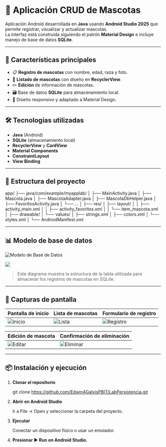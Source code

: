 # 🐾 Aplicación CRUD de Mascotas

Aplicación Android desarrollada en **Java** usando **Android Studio 2025** que permite registrar, visualizar y actualizar mascotas.  
La interfaz está construida siguiendo el patrón **Material Design** e incluye manejo de base de datos **SQLite**.

---

## 📌 Características principales

- 📋 **Registro de mascotas** con nombre, edad, raza y foto.
- 📖 **Listado de mascotas** con diseño en **RecyclerView**.
- ✏️ **Edición** de información de mascotas.
- 🗃 Base de datos **SQLite** para almacenamiento local.
- 🎨 Diseño responsivo y adaptado a Material Design.

---

## 🛠 Tecnologías utilizadas

- **Java** (Android)
- **SQLite** (almacenamiento local)
- **RecyclerView** y **CardView**
- **Material Components**
- **ConstraintLayout**
- **View Binding**

---

## 📂 Estructura del proyecto

app/
├── java/com/example/myapplab/
│ ├── MainActivity.java
│ ├── Mascota.java
│ ├── MascotaAdapter.java
│ ├── MascotaDbHelper.java
│ ├── FavoritosActivity.java
│ └── ...
│
├── res/
│ ├── layout/
│ │ ├── activity_main.xml
│ │ ├── activity_favoritos.xml
│ │ └── item_mascota.xml
│ ├── drawable/
│ └── values/
│ ├── strings.xml
│ ├── colors.xml
│ └── styles.xml
│
└── AndroidManifest.xml


---

## 📊 Modelo de base de datos

![Modelo de Base de Datos](modelo_mascota.png)

![](C:\Users\ITNVUSER\AndroidStudioProjects\MyAppLabTwo-main\app\src\main\res\drawable\modelo_mascota.png)

> Este diagrama muestra la estructura de la tabla utilizada para almacenar los registros de mascotas en SQLite.

---

## 📸 Capturas de pantalla

| Pantalla de inicio | Lista de mascotas | Formulario de registro |
|--------------------|------------------|------------------------|
| ![Inicio](captures/inicio.png) | ![Lista](captures/lista.png) | ![Registro](captures/registro.png) |

| Edición de mascota | Confirmación de eliminación |
|--------------------|----------------------------|
| ![Editar](captures/editar.png) | ![Eliminar](captures/eliminar.png) |

---

## 📦 Instalación y ejecución

1. **Clonar el repositorio**

   git clone https://github.com/EdwinAGalvisPBIT/LabPersistencia.git

2. **Abrir en Android Studio**

    Ir a File → Open y seleccionar la carpeta del proyecto.

3. **Ejecutar**

   Conectar un dispositivo físico o usar un emulador.

4. **Presionar ▶️ Run en Android Studio.**
